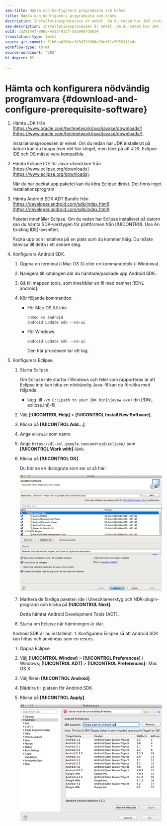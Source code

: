 ```yaml
---
seo-title: Hämta och konfigurera programvara som krävs
title: Hämta och konfigurera programvara som krävs
description: Installationsprocessen är enkel. Om du redan har JDK installerat på datorn kan du hoppa över det här steget, men tänk på att JDK, Eclipse IDE och OS måste vara kompatibla.
seo-description: Installationsprocessen är enkel. Om du redan har JDK installerat på datorn kan du hoppa över det här steget, men tänk på att JDK, Eclipse IDE och OS måste vara kompatibla.
uuid: ca29144f-8088-4c8d-93cf-aa59007da034
translation-type: tm+mt
source-git-commit: 31b6cad26bcc393d731080a70eff1c59551f1c8e
workflow-type: tm+mt
source-wordcount: '393'
ht-degree: 0%

---
```



# Hämta och konfigurera nödvändig programvara {#download-and-configure-prerequisite-software}

1. Hämta JDK från [https://www.oracle.com/technetwork/java/javase/downloads/](https://www.oracle.com/technetwork/java/javase/downloads/).

   Installationsprocessen är enkel. Om du redan har JDK installerat på datorn kan du hoppa över det här steget, men tänk på att JDK, Eclipse IDE och OS måste vara kompatibla.
1. Hämta Eclipse IDE för Java-utvecklare från [https://www.eclipse.org/downloads](https://www.eclipse.org/downloads).

   När du har packat upp paketet kan du köra Eclipse direkt. Det finns inget installationsprogram.
1. Hämta Android SDK ADT Bundle från [https://developer.android.com/sdk/index.html](https://developer.android.com/sdk/index.html).

   Paketet innehåller Eclipse. Om du redan har Eclipse installerat på datorn kan du hämta SDK-verktygen för plattformen från [!UICONTROL Use An Existing IDE]-avsnittet.

   Packa upp och installera på en plats som du kommer ihåg. Du måste hänvisa till detta i ett senare steg.
1. Konfigurera Android SDK.
   1. Öppna en terminal (i Mac OS X) eller en kommandotolk (i Windows).
   1. Navigera till katalogen där du hämtade/packade upp Android SDK.
   1. Gå till mappen tools, som innehåller en fil med namnet [!DNL android].
   1. Kör följande kommandon:

      * För Mac OS X/Unix:

         ```
         chmod +x android 
         android update sdk --no-ui
         ```

      * För Windows:

         ```
         android update sdk --no-ui
         ```

         Den här processen tar ett tag.

1. Konfigurera Eclipse.
   1. Starta Eclipse.

      Om Eclipse inte startar i Windows och felet som rapporteras är att Eclipse inte kan hitta en nödvändig Java-fil kan du försöka med följande:

      * lägg till `-vm C:\[path to your JDK bin]\javaw.exe` i din [!DNL eclipse.ini]-fil.
   1. Välj **[!UICONTROL Help]** > **[!UICONTROL Install New Software]**.
   1. Klicka på **[!UICONTROL Add...]**.
   1. Ange `Android` som namn.
   1. Ange `https://dl-ssl.google.com/android/eclipse/` som **[!UICONTROL Work with]**-länk.
   1. Klicka på **[!UICONTROL OK]**.

      Du bör se en dialogruta som ser ut så här:

      ![](assets/available_software.jpg)

   1. Markera de färdiga paketen (de i Utvecklarverktyg och NDK-plugin-program) och klicka på **[!UICONTROL Next]**.

      Detta hämtar Android Development Tools (ADT).
   1. Starta om Eclipse när hämtningen är klar.

   Android SDK är nu installerat. 1. Konfigurera Eclipse så att Android SDK kan hittas och användas som en resurs.
   1. Öppna Eclipse.
   1. Välj **[!UICONTROL Window]** > **[!UICONTROL Preferences]** i Windows;  **[!UICONTROL ADT]** > **[!UICONTROL Preferences]** i Mac OS X.
   1. Välj fliken **[!UICONTROL Android]**.
   1. Bläddra till platsen för Android SDK.
   1. Klicka på **[!UICONTROL Apply]**.

      ![Stegresultat](assets/ss2.jpg)


